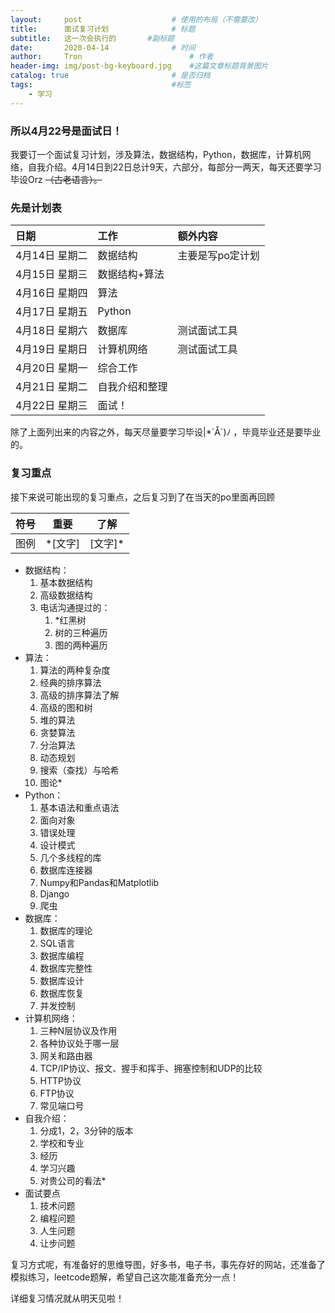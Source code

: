 ```yaml
---
layout:     post   				    # 使用的布局（不需要改）
title:      面试复习计划 				# 标题 
subtitle:   这一次会执行的       #副标题
date:       2020-04-14 				# 时间
author:     Tron 						# 作者
header-img: img/post-bg-keyboard.jpg 	#这篇文章标题背景图片
catalog: true 						# 是否归档
tags:								#标签
    - 学习
---
```


### 所以4月22号是面试日！

我要订一个面试复习计划，涉及算法，数据结构，Python，数据库，计算机网络，自我介绍。4月14日到22日总计9天，六部分，每部分一两天，每天还要学习毕设Orz ~~（古老语言）。~~

### 先是计划表

| 日期           | 工作           | 额外内容         |
| :------------- | :------------- | :--------------- |
| 4月14日 星期二 | 数据结构       | 主要是写po定计划 |
| 4月15日 星期三 | 数据结构+算法  |                  |
| 4月16日 星期四 | 算法           |                  |
| 4月17日 星期五 | Python         |                  |
| 4月18日 星期六 | 数据库         | 测试面试工具     |
| 4月19日 星期日 | 计算机网络     | 测试面试工具     |
| 4月20日 星期一 | 综合工作       |                  |
| 4月21日 星期二 | 自我介绍和整理 |                  |
| 4月22日 星期三 | 面试！         |

除了上面列出来的内容之外，每天尽量要学习毕设|*´Å`)ﾉ ，毕竟毕业还是要毕业的。

### 复习重点

接下来说可能出现的复习重点，之后复习到了在当天的po里面再回顾

| 符号 | 重要     | 了解     |
| ---- | -------- | -------- |
| 图例 | \*[文字] | [文字]\* |

+ 数据结构：
    1. 基本数据结构
    2. 高级数据结构
    3. 电话沟通提过的：
       1. *红黑树
       2. 树的三种遍历
       3. 图的两种遍历
+ 算法：
    1. 算法的两种复杂度
    2. 经典的排序算法
    3. 高级的排序算法了解
    4. 高级的图和树
    5. 堆的算法
    6. 贪婪算法
    7. 分治算法
    8. 动态规划
    9. 搜索（查找）与哈希
    10. 图论*
+ Python：
    1. 基本语法和重点语法
    2. 面向对象
    3. 错误处理
    4. 设计模式
    5. 几个多线程的库
    6. 数据库连接器
    7. Numpy和Pandas和Matplotlib
    8. Django
    9. 爬虫
+ 数据库：
    1. 数据库的理论
    2. SQL语言
    3. 数据库编程
    4. 数据库完整性
    5. 数据库设计
    6. 数据库恢复
    7. 并发控制
+ 计算机网络：
    1. 三种N层协议及作用
    2. 各种协议处于哪一层
    3. 网关和路由器
    4. TCP/IP协议、报文、握手和挥手、拥塞控制和UDP的比较
    5. HTTP协议
    6. FTP协议
    7. 常见端口号
+ 自我介绍：
    1. 分成1，2，3分钟的版本
    2. 学校和专业
    3. 经历
    4. 学习兴趣
    5. 对贵公司的看法*
+ 面试要点
    1. 技术问题
    2. 编程问题
    3. 人生问题
    4. 让步问题

复习方式呢，有准备好的思维导图，好多书，电子书，事先存好的网站，还准备了模拟练习，leetcode题解，希望自己这次能准备充分一点！

详细复习情况就从明天见啦！
